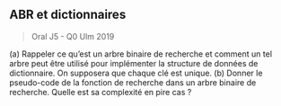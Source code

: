 ## ABR et dictionnaires
> Oral J5 - Q0 Ulm 2019

(a) Rappeler ce qu’est un arbre binaire de recherche et comment un tel arbre peut être utilisé pour implémenter la structure de données de dictionnaire. On supposera que chaque clé est unique.
(b) Donner le pseudo-code de la fonction de recherche dans un arbre binaire de recherche. Quelle est sa complexité en pire cas ?
<!--stackedit_data:
eyJoaXN0b3J5IjpbLTY0NDg0NDA3NSwtMTY3MzA5OTczNl19
-->